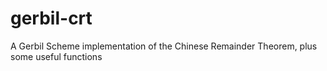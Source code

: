 # gerbil-crt
A Gerbil Scheme implementation of the Chinese Remainder Theorem, plus some useful functions
